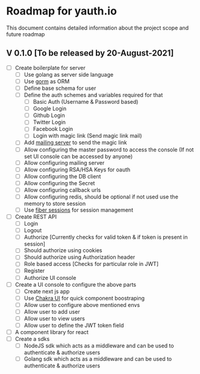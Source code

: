 # Roadmap for yauth.io

This document contains detailed information about the project scope and future roadmap

## V 0.1.0 [To be released by 20-August-2021]

- [ ] Create boilerplate for server
  - [ ] Use golang as server side language
  - [ ] Use [gorm](https://github.com/go-gorm/gorm) as ORM
  - [ ] Define base schema for user
  - [ ] Define the auth schemes and variables required for that
     - [ ] Basic Auth (Username & Password based)
     - [ ] Google Login
     - [ ] Github Login
     - [ ] Twitter Login
     - [ ] Facebook Login
     - [ ] Login with magic link (Send magic link mail)
  - [ ] Add [mailing server](https://github.com/emersion/go-smtp) to send the magic link
  - [ ] Allow configuring the master password to access the console (If not set UI console can be accessed by anyone)
  - [ ] Allow configuring mailing server
  - [ ] Allow configuring RSA/HSA Keys for oauth
  - [ ] Allow configuring the DB client
  - [ ] Allow configuring the Secret
  - [ ] Allow configuring callback urls
  - [ ] Allow configuring redis, should be optional if not used use the memory to store session
  - [ ] Use [fiber sessions](https://docs.gofiber.io/api/middleware/session) for session management
- [ ] Create REST API
   - [ ] Login
   - [ ] Logout
   - [ ] Authorize [Currently checks for valid token & if token is present in session]
   - [ ] Should authorize using cookies
   - [ ] Should authorize using Authorization header
   - [ ] Role based access [Checks for particular role in JWT]
   - [ ] Register
   - [ ] Authorize UI console
- [ ] Create a UI console to configure the above parts
   - [ ] Create next js app
   - [ ] Use [Chakra UI](https://chakra-ui.com/docs/getting-started) for quick component boostraping
   - [ ] Allow user to configure above mentioned envs
   - [ ] Allow user to add user
   - [ ] Allow user to view users
   - [ ] Allow user to define the JWT token field
- [ ] A component library for react
- [ ] Create a sdks
  - [ ] NodeJS sdk which acts as a middleware and can be used to authenticate & authorize users
  - [ ] Golang sdk which acts as a middleware and can be used to authenticate & authorize users
